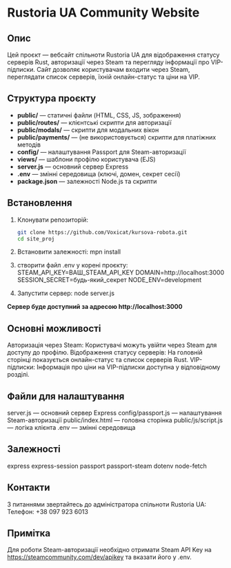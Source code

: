 # Rustoria UA Community Website

## Опис

Цей проєкт — вебсайт спільноти Rustoria UA для відображення статусу серверів Rust, авторизації через Steam та перегляду інформації про VIP-підписки. Сайт дозволяє користувачам входити через Steam, переглядати список серверів, їхній онлайн-статус та ціни на VIP.

## Структура проєкту

- **public/** — статичні файли (HTML, CSS, JS, зображення)
- **public/routes/** — клієнтські скрипти для авторизації
- **public/modals/** — скрипти для модальних вікон
- **public/payments/** — (не використовується) скрипти для платіжних методів
- **config/** — налаштування Passport для Steam-авторизації
- **views/** — шаблони профілю користувача (EJS)
- **server.js** — основний сервер Express
- **.env** — змінні середовища (ключі, домен, секрет сесії)
- **package.json** — залежності Node.js та скрипти

## Встановлення

1. Клонувати репозиторій:
   ```sh
   git clone https://github.com/Voxicat/kursova-robota.git
   cd site_proj

2. Встановити залежності:
    mpn install

3. створити файл .env у корені проєкту:
    STEAM_API_KEY=ВАШ_STEAM_API_KEY
    DOMAIN=http://localhost:3000
    SESSION_SECRET=будь-який_секрет
    NODE_ENV=development

4. Запустити сервер:
    node server.js

**Сервер буде доступний за адресою http://localhost:3000**

## Основні можливості
Авторизація через Steam: Користувачі можуть увійти через Steam для доступу до профілю.
Відображення статусу серверів: На головній сторінці показується онлайн-статус та список серверів Rust.
VIP-підписки: Інформація про ціни на VIP-підписки доступна у відповідному розділі.
## Файли для налаштування
server.js — основний сервер Express
config/passport.js — налаштування Steam-авторизації
public/index.html — головна сторінка
public/js/script.js — логіка клієнта
.env — змінні середовища
## Залежності
express
express-session
passport
passport-steam
dotenv
node-fetch
## Контакти
З питаннями звертайтесь до адміністратора спільноти Rustoria UA:
Телефон: +38 097 923 6013

## Примітка
Для роботи Steam-авторизації необхідно отримати Steam API Key на https://steamcommunity.com/dev/apikey та вказати його у .env.

